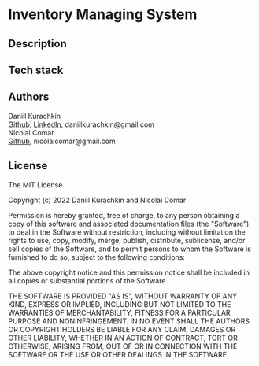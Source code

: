 # Inventory Managing System

## Description


## Tech stack


## Authors 
  Daniil Kurachkin   
  [Github](https://github.com/kDanik), [LinkedIn](https://www.linkedin.com/in/daniil-kurachkin-56034b1a3/), daniilkurachkin<span>@</span>gmail.com  
  Nicolai Comar  
  [Github](https://github.com/CNicox), nicolaicomar<span>@</span>gmail.com


## License

  The MIT License

  Copyright (c) 2022 Daniil Kurachkin and Nicolai Comar

  Permission is hereby granted, free of charge, to any person obtaining a copy
  of this software and associated documentation files (the "Software"), to deal
  in the Software without restriction, including without limitation the rights
  to use, copy, modify, merge, publish, distribute, sublicense, and/or sell
  copies of the Software, and to permit persons to whom the Software is
  furnished to do so, subject to the following conditions:

  The above copyright notice and this permission notice shall be included in all
  copies or substantial portions of the Software.

  THE SOFTWARE IS PROVIDED "AS IS", WITHOUT WARRANTY OF ANY KIND, EXPRESS OR
  IMPLIED, INCLUDING BUT NOT LIMITED TO THE WARRANTIES OF MERCHANTABILITY,
  FITNESS FOR A PARTICULAR PURPOSE AND NONINFRINGEMENT. IN NO EVENT SHALL THE
  AUTHORS OR COPYRIGHT HOLDERS BE LIABLE FOR ANY CLAIM, DAMAGES OR OTHER
  LIABILITY, WHETHER IN AN ACTION OF CONTRACT, TORT OR OTHERWISE, ARISING FROM,
  OUT OF OR IN CONNECTION WITH THE SOFTWARE OR THE USE OR OTHER DEALINGS IN THE
  SOFTWARE.
